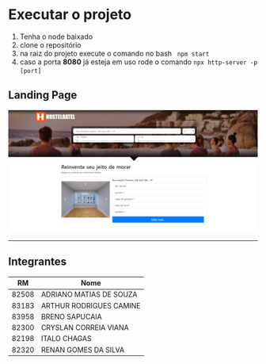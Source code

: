 ﻿<h1>Executar o projeto </h1>

<ol>
<li>Tenha o node baixado </li>
<li> clone o repositório</li>
<li> na raiz do projeto execute o comando no bash <code> npm start </code>
<li> caso a porta <strong>8080</strong> já esteja em uso rode o comando  <code>npx http-server -p [port]</code></li>
</ol>
<h2>Landing Page</h2>
<img src="https://github.com/ratel-evil/nac-js/blob/master/capa.PNG" title="Capa" alt="landing page">


<hr>
<h2> Integrantes </h2>
<table>
  <th><b>RM</b></th>
  <th><b>Nome</b></th>
  <tbody>
    <tr>
      <td>82508</td>
      <td>ADRIANO MATIAS DE SOUZA</td>
    </tr>
    <tr>
      <td>83183</td>
      <td>ARTHUR RODRIGUES CAMINE</td>
    </tr>
    <tr>
      <td>83958</td>
      <td>BRENO SAPUCAIA</td>
    </tr>
    <tr>
      <td>82300</td>
      <td>CRYSLAN CORREIA VIANA</td>
    </tr>
     <tr>
      <td>82198</td>
       <td>ITALO CHAGAS</td>
    </tr>
     <tr>
      <td>82320</td>
       <td>RENAN GOMES DA SILVA</td>
    </tr>
  </tbody>
</table>

